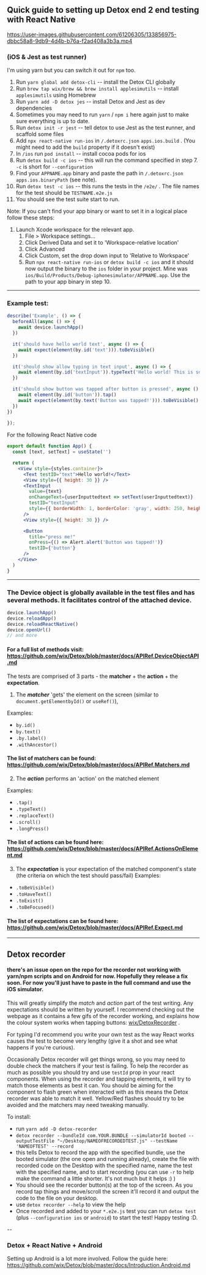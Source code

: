 ## Quick guide to setting up Detox end 2 end testing with React Native




https://user-images.githubusercontent.com/61206305/133856975-dbbc58a8-9db9-4d4b-b76a-f2ad408a3b3a.mp4



### (iOS & Jest as test runner)

I'm using yarn but you can switch it out for `npm` too.

1. Run `yarn global add detox-cli` -- install the Detox CLI globally
2. Run `brew tap wix/brew && brew install applesimutils` -- install `applesimutils` using Homebrew
3. Run `yarn add -D detox jes` -- install Detox and Jest as dev dependencies
4. Sometimes you may need to run `yarn` / `npm i` here again just to make sure everything is up to date.
5. Run `detox init -r jest` -- tell detox to use Jest as the test **r**unner, and scaffold some files
6. Add `npx react-native run-ios` in `/.detoxrc.json` `apps.ios.build` . (You might need to add the `build` property if it doesn't exist)
7. In `/ios` run `pod install` -- install cocoa pods for ios
8. Run `detox build -c ios` -- this will run the command specified in step 7. `-c` is short for `--configuration`
9. Find your `APPNAME.app` binary and paste the path in `/.detoxrc.json` `apps.ios.binaryPath` (see note).
10. Run `detox test -c ios` -- this runs the tests in the `/e2e/` . The file names for the test should be `TESTNAME.e2e.js`
11. You should see the test suite start to run.

Note: If you can't find your app binary or want to set it in a logical place follow these steps:

1. Launch Xcode workspace for the relevant app.
   1. File > Workspace settings...
   2. Click Derived Data and set it to 'Workspace-relative location'
   3. Click Advanced
   4. Click Custom, set the drop down input to 'Relative to Workspace'
   5. Run `npx react-native run-ios` or `detox build -c ios` and it should now output the binary to the `ios` folder in your project. Mine was `ios/Build/Products/Debug-iphonesimulator/APPNAME.app`. Use the path to your app binary in step 10.

---

### Example test:

```js
describe('Example', () => {
  beforeAll(async () => {
    await device.launchApp()
  })

  it('should have hello world text', async () => {
    await expect(element(by.id('text'))).toBeVisible()
  })

  it('should show allow typing in text input', async () => {
    await element(by.id('textInput')).typeText('Hello world! This is so cool.')
  })

  it('should show button was tapped after button is pressed', async () => {
    await element(by.id('button')).tap()
    await expect(element(by.text('Button was tapped!'))).toBeVisible()
  })
})
  
});
```

For the following React Native code

```jsx
export default function App() {
  const [text, setText] = useState('')

  return (
    <View style={styles.container}>
      <Text testID="text">Hello world!</Text>
      <View style={{ height: 30 }} />
      <TextInput
        value={text}
        onChangeText={userInputtedtext => setText(userInputtedtext)}
        testID="textInput"
        style={{ borderWidth: 1, borderColor: 'gray', width: 250, height: 40 }}
      />
      <View style={{ height: 30 }} />

      <Button
        title="press me!"
        onPress={() => Alert.alert('Button was tapped!')}
        testID={'button'}
      />
    </View>
  )
}
```



---

### The Device object is globally available in the test files and has several methods. It facilitates control of the attached device.

```js
device.launchApp()
device.reloadApp()
device.reloadReactNative()
device.openUrl()
// and more
```

#### For a full list of methods visit: https://github.com/wix/Detox/blob/master/docs/APIRef.DeviceObjectAPI.md

The tests are comprised of 3 parts - the **matcher** + the **action** + the **expectation**.

1. The ***matcher*** 'gets' the element on the screen (similar to `document.getElementbyId()` or `useRef()`),

Examples: 
- `by.id()`
- `by.text()`
- `.by.label()`
- `.withAncestor()`

#### The list of matchers can be found: https://github.com/wix/Detox/blob/master/docs/APIRef.Matchers.md

2. The ***action*** performs an 'action' on the matched element

Examples:
-  `.tap()`
-  `.typeText()`
-  `.replaceText()`
-   `.scroll()`
-   `.longPress()` 
   
#### The list of actions can be found here: https://github.com/wix/Detox/blob/master/docs/APIRef.ActionsOnElement.md

3. The ***expectation*** is your expectation of the matched component's state (the criteria on which the test should pass/fail)
Examples:
- `.toBeVisible()`
- `.toHaveText()`
- `.toExist()`
- `.toBeFocused()`

#### The list of expectations can be found here: https://github.com/wix/Detox/blob/master/docs/APIRef.Expect.md


---
## Detox recorder

#### there's an issue open on the repo for the recorder not working with yarn/npm scripts and on Android for now. Hopefully they release a fix soon. For now you'll just have to paste in the full command and use the iOS simulator.

This will greatly simplify the *match* and *action* part of the test writing. Any expectations should be written by yourself. I recommend checking out the webpage as it contains a few gifs of the recorder working, and explains how the colour system works when tapping buttons: 
 [wix/DetoxRecorder](https://github.com/wix/DetoxRecorder) .
 
 For typing I'd recommend you write your own test as the way React works causes the test to become very lengthy (give it a shot and see what happens if you're curious).
 
 Occasionally Detox recorder will get things wrong, so you may need to double check the matchers if your test is failing. To help the recorder as much as possible you should try and use `testId` prop in your react components. When using the recorder and tapping elements, it will try to match those elements as best it can. You should be aiming for the component to flash green when interacted with as this means the Detox recorder was able to match it well. Yellow/Red flashes should try to be avoided and the matchers may need tweaking manually.

To install:

- run `yarn add -D detox-recorder`
- `detox recorder --bundleId com.YOUR.BUNDLE --simulatorId booted --outputTestFile "~/Desktop/NAMEOFRECORDEDTEST.js" --testName 'NAMEOFTEST' --record`
- this tells Detox to record the app with the specified bundle, use the booted simulator (the one open and running already), create the file with recorded code on the Desktop with the specified name, name the test with the specified name, and to start recording (you can use `-r` to help make the command a little shorter. It's not much but it helps :) )
- You should see the recorder button(s) at the top of the screen. As you record tap things and move/scroll the screen it'll record it and output the code to the file on your desktop.
- use `detox recorder --help` to view the help
- Once recorded and added to your `*.e2e.js` test you can run `detox test` (plus `--configuration ios` or `android`) to start the test! Happy testing :D.


--

### Detox + React Native + Android

Setting up Android is a lot more involved. Follow the guide here: https://github.com/wix/Detox/blob/master/docs/Introduction.Android.md

